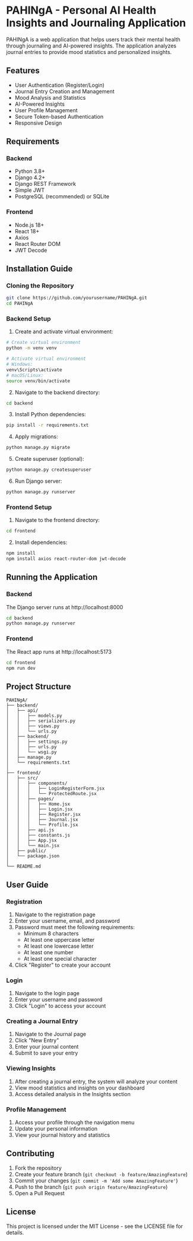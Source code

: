 # PAHINgA - Personal AI Health Insights and Journaling Application

PAHINgA is a web application that helps users track their mental health through journaling and AI-powered insights. The application analyzes journal entries to provide mood statistics and personalized insights.

## Features

- User Authentication (Register/Login)
- Journal Entry Creation and Management
- Mood Analysis and Statistics
- AI-Powered Insights
- User Profile Management
- Secure Token-based Authentication
- Responsive Design

## Requirements

### Backend
- Python 3.8+
- Django 4.2+
- Django REST Framework
- Simple JWT
- PostgreSQL (recommended) or SQLite

### Frontend
- Node.js 18+
- React 18+
- Axios
- React Router DOM
- JWT Decode

## Installation Guide

### Cloning the Repository
```bash
git clone https://github.com/yourusername/PAHINgA.git
cd PAHINgA
```

### Backend Setup

1. Create and activate virtual environment:
```bash
# Create virtual environment
python -m venv venv

# Activate virtual environment
# Windows:
venv\Scripts\activate
# macOS/Linux:
source venv/bin/activate
```

2. Navigate to the backend directory:
```bash
cd backend
```

3. Install Python dependencies:
```bash
pip install -r requirements.txt
```

4. Apply migrations:
```bash
python manage.py migrate
```

5. Create superuser (optional):
```bash
python manage.py createsuperuser
```

6. Run Django server:
```bash
python manage.py runserver
```

### Frontend Setup

1. Navigate to the frontend directory:
```bash
cd frontend
```

2. Install dependencies:
```bash
npm install
npm install axios react-router-dom jwt-decode
```

## Running the Application

### Backend
The Django server runs at http://localhost:8000
```bash
cd backend
python manage.py runserver
```

### Frontend
The React app runs at http://localhost:5173
```bash
cd frontend
npm run dev
```

## Project Structure

```
PAHINgA/
├── backend/
│   ├── api/
│   │   ├── models.py
│   │   ├── serializers.py
│   │   ├── views.py
│   │   └── urls.py
│   ├── backend/
│   │   ├── settings.py
│   │   ├── urls.py
│   │   └── wsgi.py
│   ├── manage.py
│   └── requirements.txt
│
├── frontend/
│   ├── src/
│   │   ├── components/
│   │   │   ├── LoginRegisterForm.jsx
│   │   │   └── ProtectedRoute.jsx
│   │   ├── pages/
│   │   │   ├── Home.jsx
│   │   │   ├── Login.jsx
│   │   │   ├── Register.jsx
│   │   │   ├── Journal.jsx
│   │   │   └── Profile.jsx
│   │   ├── api.js
│   │   ├── constants.js
│   │   ├── App.jsx
│   │   └── main.jsx
│   ├── public/
│   └── package.json
│
└── README.md
```

## User Guide

### Registration
1. Navigate to the registration page
2. Enter your username, email, and password
3. Password must meet the following requirements:
   - Minimum 8 characters
   - At least one uppercase letter
   - At least one lowercase letter
   - At least one number
   - At least one special character
4. Click "Register" to create your account

### Login
1. Navigate to the login page
2. Enter your username and password
3. Click "Login" to access your account

### Creating a Journal Entry
1. Navigate to the Journal page
2. Click "New Entry"
3. Enter your journal content
4. Submit to save your entry

### Viewing Insights
1. After creating a journal entry, the system will analyze your content
2. View mood statistics and insights on your dashboard
3. Access detailed analysis in the Insights section

### Profile Management
1. Access your profile through the navigation menu
2. Update your personal information
3. View your journal history and statistics

## Contributing

1. Fork the repository
2. Create your feature branch (`git checkout -b feature/AmazingFeature`)
3. Commit your changes (`git commit -m 'Add some AmazingFeature'`)
4. Push to the branch (`git push origin feature/AmazingFeature`)
5. Open a Pull Request

## License

This project is licensed under the MIT License - see the LICENSE file for details. 
